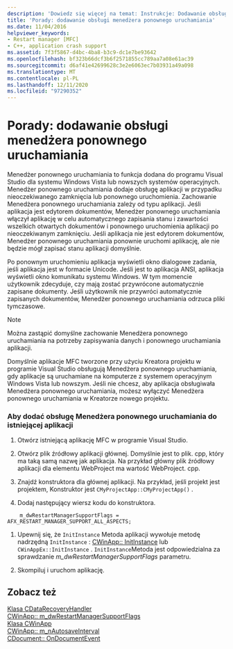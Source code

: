```yaml
---
description: 'Dowiedz się więcej na temat: Instrukcje: Dodawanie obsługi Menedżera ponownego uruchamiania'
title: 'Porady: dodawanie obsługi menedżera ponownego uruchamiania'
ms.date: 11/04/2016
helpviewer_keywords:
- Restart manager [MFC]
- C++, application crash support
ms.assetid: 7f3f5867-d4bc-4ba8-b3c9-dc1e7be93642
ms.openlocfilehash: bf323b66dcf3b6f2571855cc789aa7a08e61ac39
ms.sourcegitcommit: d6af41e42699628c3e2e6063ec7b03931a49a098
ms.translationtype: MT
ms.contentlocale: pl-PL
ms.lasthandoff: 12/11/2020
ms.locfileid: "97290352"
---
```

# <a name="how-to-add-restart-manager-support"></a>Porady: dodawanie obsługi menedżera ponownego uruchamiania

Menedżer ponownego uruchamiania to funkcja dodana do programu Visual Studio dla systemu Windows Vista lub nowszych systemów operacyjnych. Menedżer ponownego uruchamiania dodaje obsługę aplikacji w przypadku nieoczekiwanego zamknięcia lub ponownego uruchomienia. Zachowanie Menedżera ponownego uruchamiania zależy od typu aplikacji. Jeśli aplikacja jest edytorem dokumentów, Menedżer ponownego uruchamiania włączył aplikację w celu automatycznego zapisania stanu i zawartości wszelkich otwartych dokumentów i ponownego uruchomienia aplikacji po nieoczekiwanym zamknięciu. Jeśli aplikacja nie jest edytorem dokumentów, Menedżer ponownego uruchamiania ponownie uruchomi aplikację, ale nie będzie mógł zapisać stanu aplikacji domyślnie.

Po ponownym uruchomieniu aplikacja wyświetli okno dialogowe zadania, jeśli aplikacja jest w formacie Unicode. Jeśli jest to aplikacja ANSI, aplikacja wyświetli okno komunikatu systemu Windows. W tym momencie użytkownik zdecyduje, czy mają zostać przywrócone automatycznie zapisane dokumenty. Jeśli użytkownik nie przywróci automatycznie zapisanych dokumentów, Menedżer ponownego uruchamiania odrzuca pliki tymczasowe.

> [!NOTE]
> Można zastąpić domyślne zachowanie Menedżera ponownego uruchamiania na potrzeby zapisywania danych i ponownego uruchamiania aplikacji.

Domyślnie aplikacje MFC tworzone przy użyciu Kreatora projektu w programie Visual Studio obsługują Menedżera ponownego uruchamiania, gdy aplikacje są uruchamiane na komputerze z systemem operacyjnym Windows Vista lub nowszym. Jeśli nie chcesz, aby aplikacja obsługiwała Menedżera ponownego uruchamiania, możesz wyłączyć Menedżera ponownego uruchamiania w Kreatorze nowego projektu.

### <a name="to-add-support-for-the-restart-manager-to-an-existing-application"></a>Aby dodać obsługę Menedżera ponownego uruchamiania do istniejącej aplikacji

1. Otwórz istniejącą aplikację MFC w programie Visual Studio.

1. Otwórz plik źródłowy aplikacji głównej. Domyślnie jest to plik. cpp, który ma taką samą nazwę jak aplikacja. Na przykład główny plik źródłowy aplikacji dla elementu WebProject ma wartość WebProject. cpp.

1. Znajdź konstruktora dla głównej aplikacji. Na przykład, jeśli projekt jest projektem, Konstruktor jest `CMyProjectApp::CMyProjectApp()` .

1. Dodaj następujący wiersz kodu do konstruktora.

```
    m_dwRestartManagerSupportFlags = AFX_RESTART_MANAGER_SUPPORT_ALL_ASPECTS;
```

1. Upewnij się, że `InitInstance` Metoda aplikacji wywołuje metodę nadrzędną `InitInstance` : [CWinApp:: InitInstance](reference/cwinapp-class.md#initinstance) lub `CWinAppEx::InitInstance` . `InitInstance`Metoda jest odpowiedzialna za sprawdzanie *m_dwRestartManagerSupportFlags* parametru.

1. Skompiluj i uruchom aplikację.

## <a name="see-also"></a>Zobacz też

[Klasa CDataRecoveryHandler](reference/cdatarecoveryhandler-class.md)<br/>
[CWinApp:: m_dwRestartManagerSupportFlags](reference/cwinapp-class.md#m_dwrestartmanagersupportflags)<br/>
[Klasa CWinApp](reference/cwinapp-class.md)<br/>
[CWinApp:: m_nAutosaveInterval](reference/cwinapp-class.md#m_nautosaveinterval)<br/>
[CDocument:: OnDocumentEvent](reference/cdocument-class.md#ondocumentevent)
